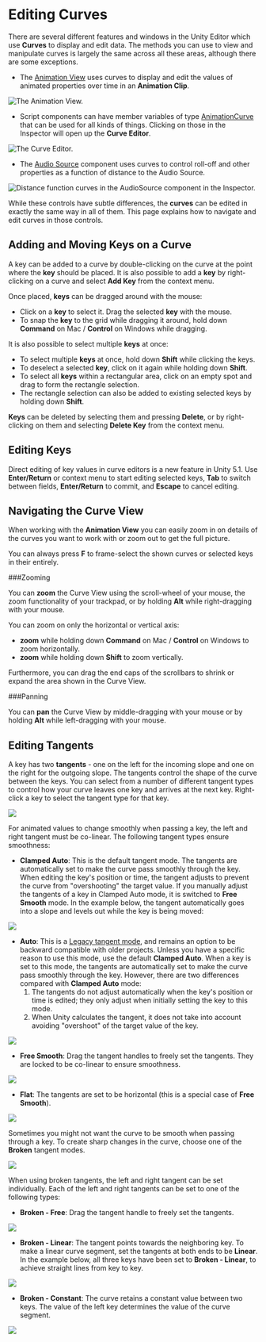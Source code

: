Editing Curves
==============

There are several different features and windows in the Unity Editor which use __Curves__ to display and edit data. The methods you can use to view and manipulate curves is largely the same across all these areas, although there are some exceptions.


* The [Animation View](AnimationEditorGuide.html) uses curves to display and edit the values of animated properties over time in an __Animation Clip__.

![The Animation View.](../uploads/Main/AnimationEditorCurve.png) 


* Script components can have member variables of type [AnimationCurve](EditingValueProperties.html) that can be used for all kinds of things. Clicking on those in the Inspector will open up the __Curve Editor__.

![The Curve Editor.](../uploads/Main/CurveEditorPopup.png) 


* The [Audio Source](class-AudioSource.html) component uses curves to control roll-off and other properties as a function of distance to the Audio Source.

![Distance function curves in the AudioSource component in the Inspector.](../uploads/Main/AudioSourceCurve.png) 


While these controls have subtle differences, the __curves__ can be edited in exactly the same way in all of them. This page explains how to navigate and edit curves in those controls. 

Adding and Moving Keys on a Curve
---------------------------------


A key can be added to a curve by double-clicking on the curve at the point where the __key__ should be placed. It is also possible to add a __key__ by right-clicking on a curve and select __Add Key__ from the context menu.

Once placed, __keys__ can be dragged around with the mouse:


* Click on a __key__ to select it. Drag the selected __key__ with the mouse.
* To snap the __key__ to the grid while dragging it around, hold down __Command__ on Mac / __Control__ on Windows while dragging.

It is also possible to select multiple __keys__ at once:


* To select multiple __keys__ at once, hold down __Shift__ while clicking the keys.
* To deselect a selected __key__, click on it again while holding down __Shift__.
* To select all __keys__ within a rectangular area, click on an empty spot and drag to form the rectangle selection.
* The rectangle selection can also be added to existing selected keys by holding down __Shift__.

__Keys__ can be deleted by selecting them and pressing __Delete__, or by right-clicking on them and selecting __Delete Key__ from the context menu.


Editing Keys
------------

Direct editing of key values in curve editors is a new feature in Unity 5.1. Use __Enter/Return__ or context menu to start editing selected keys, __Tab__ to switch between fields, __Enter/Return__ to commit, and __Escape__ to cancel editing.

Navigating the Curve View
-------------------------


When working with the __Animation View__ you can easily zoom in on details of the curves you want to work with or zoom out to get the full picture.

You can always press __F__ to frame-select the shown curves or selected keys in their entirely.

###Zooming

You can __zoom__ the Curve View using the scroll-wheel of your mouse, the zoom functionality of your trackpad, or by holding __Alt__ while right-dragging with your mouse. 

You can zoom on only the horizontal or vertical axis:


* __zoom__ while holding down __Command__ on Mac / __Control__ on Windows to zoom horizontally.
* __zoom__ while holding down __Shift__ to zoom vertically.

Furthermore, you can drag the end caps of the scrollbars to shrink or expand the area shown in the Curve View.

###Panning

You can __pan__ the Curve View by middle-dragging with your mouse or by holding __Alt__ while left-dragging with your mouse.

Editing Tangents
----------------
A key has two __tangents__ - one on the left for the incoming slope and one on the right for the outgoing slope. The tangents control the shape of the curve between the keys. You can select from a number of different tangent types to control how your curve leaves one key and arrives at the next key. Right-click a key to select the tangent type for that key.


![](../uploads/Main/AnimationCurveTangentMenu.png) 

For animated values to change smoothly when passing a key, the left and right tangent must be co-linear. The following tangent types ensure smoothness:

* __Clamped Auto__: This is the default tangent mode. The tangents are automatically set to make the curve pass smoothly through the key. When editing the key's position or time, the tangent adjusts to prevent the curve from "overshooting" the target value. If you manually adjust the tangents of a key in Clamped Auto mode, it is switched to __Free Smooth__ mode. In the example below, the tangent automatically goes into a slope and levels out while the key is being moved:

![](../uploads/Main/AnimationClampedAutoTangents.gif) 

* __Auto__: This is a [Legacy tangent mode](UpgradeGuide55.html), and remains an option to be backward compatible with older projects. Unless you have a specific reason to use this mode, use the default __Clamped Auto__. When a key is set to this mode, the tangents are automatically set to make the curve pass smoothly through the key. However, there are two differences compared with __Clamped Auto__ mode:
    1. The tangents do not adjust automatically when the key's position or time is edited; they only adjust when initially setting the key to this mode.
    2. When Unity calculates the tangent, it does not take into account avoiding "overshoot" of the target value of the key.

![](../uploads/Main/AnimationAuto.png) 

* __Free Smooth__: Drag the tangent handles to freely set the tangents. They are locked to be co-linear to ensure smoothness.

![](../uploads/Main/AnimationFreeSmooth.png) 

* __Flat__: The tangents are set to be horizontal (this is a special case of __Free Smooth__).

![](../uploads/Main/AnimationFlat.png) 

Sometimes you might not want the curve to be smooth when passing through a key. To create sharp changes in the curve, choose one of the __Broken__ tangent modes.

![](../uploads/Main/AnimationCurveTangentTypes.png) 

When using broken tangents, the left and right tangent can be set individually. Each of the left and right tangents can be set to one of the following types:

* __Broken - Free__: Drag the tangent handle to freely set the tangents.

![](../uploads/Main/AnimationBrokenFree.png) 

* __Broken - Linear__: The tangent points towards the neighboring key. To make a linear curve segment, set the tangents at both ends to be __Linear__. In the example below, all three keys have been set to __Broken - Linear__, to achieve straight lines from key to key.

![](../uploads/Main/AnimationBrokenLinear.png) 

* __Broken - Constant__: The curve retains a constant value between two keys. The value of the left key determines the value of the curve segment.

![](../uploads/Main/AnimationBrokenConstant.png) 
